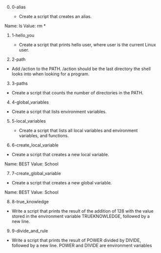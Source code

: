 0. 0-alias

   * Create a script that creates an alias.

Name: ls
Value: rm *

1. 1-hello_you

   * Create a script that prints hello user, where user is the current Linux user.

2.  2-path

   * Add /action to the PATH. /action should be the last directory the shell looks into when looking for a program.

3.  3-paths

   * Create a script that counts the number of directories in the PATH.

4.  4-global_variables

   * Create a script that lists environment variables.

5. 5-local_variables

   * Create a script that lists all local variables and environment variables, and functions.

6.  6-create_local_variable

   * Create a script that creates a new local variable.

Name: BEST
Value: School

7.  7-create_global_variable

  * Create a script that creates a new global variable.

Name: BEST
Value: School

8.  8-true_knowledge

   * Write a script that prints the result of the addition of 128 with the value stored in the environment variable TRUEKNOWLEDGE, followed by a new line.

9.  9-divide_and_rule

   * Write a script that prints the result of POWER divided by DIVIDE, followed by a new line.    POWER and DIVIDE are environment variables 
